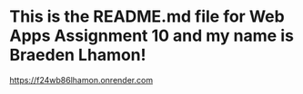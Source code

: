 # This is the README.md file for Web Apps Assignment 10 and my name is Braeden Lhamon!

https://f24wb86lhamon.onrender.com
